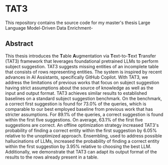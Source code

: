 # TAT3
This repository contains the source code for my master's thesis Large Language Model-Driven Data Enrichment-


## Abstract
This thesis introduces the **T**able **A**ugmentation via **T**ext-to-**T**ext **T**ransfer (TAT3) framework that leverages foundational pretrained LLMs to perform subject suggestion. TAT3 suggests missing entities of an incomplete table that consists of rows representing entities. The system is inspired by recent advances in AI Assistants, specifically GitHub Copilot. With TAT3, we address the limitations of previous works that focus on subject suggestion having strict assumptions about the source of knowledge as well as the input and output format. TAT3 achieves similar results to established baselines on a standard subject suggestion benchmark. On the benchmark, a correct first suggestion is found for 73.0% of the queries, which is comparable to our best employed baseline from previous work that has stricter assumptions. For 89.1% of the queries, a correct suggestion is found within the first five suggestions. On average, 63.1% of the first five suggestions are correct. An offline optimization strategy increased TAT3's probability of finding a correct entity within the first suggestion by 6.05% relative to the unoptimized approach.  Ensembling, used to address possible hallucinations of LLMs, increased the probability of finding a correct entity within the first suggestion by 3.95% relative to choosing the best LLM. Additionally, we demonstrate that TAT3 can adapt its output format of the results to the rows already present in a table.
